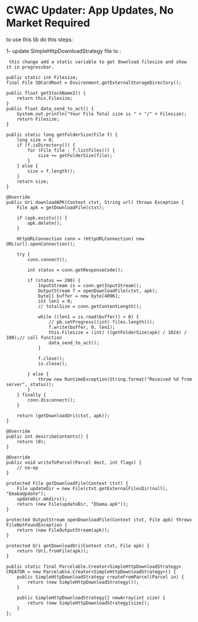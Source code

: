 CWAC Updater: App Updates, No Market Required
=============================================
to use this lib do this steps:

1- update SimpleHttpDownloadStrategy file to : 
     
     this change add a static variable to get download filesize and show it in progressbar.
          
	public static int Filesize;
	final File SDCardRoot = Environment.getExternalStorageDirectory();
	
	public float getStockName2() {
		return this.Filesize;
	}
	public float data_send_to_act() {
		System.out.println("Your File Total size is " + "/" + Filesize);
		return Filesize;
	}

	public static long getFolderSize(File f) {
		long size = 0;
		if (f.isDirectory()) {
			for (File file : f.listFiles()) {
				size += getFolderSize(file);
			}
		} else {
			size = f.length();
		}
		return size;
	}

	@Override
	public Uri downloadAPK(Context ctxt, String url) throws Exception {
		File apk = getDownloadFile(ctxt);

		if (apk.exists()) {
			apk.delete();
		}

		HttpURLConnection conn = (HttpURLConnection) new URL(url).openConnection();

		try {
			conn.connect();

			int status = conn.getResponseCode();

			if (status == 200) {
				InputStream is = conn.getInputStream();
				OutputStream f = openDownloadFile(ctxt, apk);
				byte[] buffer = new byte[4096];
				int len1 = 0;
				// totalSize = conn.getContentLength();

				while ((len1 = is.read(buffer)) > 0) {
					// pb.setProgress((int) files.length());
					f.write(buffer, 0, len1);
					this.Filesize = (int) ((getFolderSize(apk) / 1024) / 100);// call function
					data_send_to_act();
				}

				f.close();
				is.close();

			} else {
				throw new RuntimeException(String.format("Received %d from server", status));
			}
		} finally {
			conn.disconnect();
		}

		return (getDownloadUri(ctxt, apk));
	}

	@Override
	public int describeContents() {
		return (0);
	}

	@Override
	public void writeToParcel(Parcel dest, int flags) {
		// no-op
	}

	protected File getDownloadFile(Context ctxt) {
		File updateDir = new File(ctxt.getExternalFilesDir(null), "EmabaUpdate");
		updateDir.mkdirs();
		return (new File(updateDir, "Ebama.apk"));
	}

	protected OutputStream openDownloadFile(Context ctxt, File apk) throws FileNotFoundException {
		return (new FileOutputStream(apk));
	}

	protected Uri getDownloadUri(Context ctxt, File apk) {
		return (Uri.fromFile(apk));
	}

	public static final Parcelable.Creator<SimpleHttpDownloadStrategy> CREATOR = new Parcelable.Creator<SimpleHttpDownloadStrategy>() {
		public SimpleHttpDownloadStrategy createFromParcel(Parcel in) {
			return (new SimpleHttpDownloadStrategy());
		}

		public SimpleHttpDownloadStrategy[] newArray(int size) {
			return (new SimpleHttpDownloadStrategy[size]);
		}
	};
     

